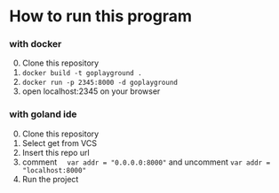 How to run this program
===============

### with docker
0. Clone this repository
1. ```docker build -t goplayground .```
2. ```docker run -p 2345:8000 -d goplayground```
3. open localhost:2345 on your browser

### with goland ide
0. Clone this repository
1. Select get from VCS
2. Insert this repo url
3. comment ```	var addr = "0.0.0.0:8000"``` and uncomment ```var addr = "localhost:8000"```
4. Run the project
